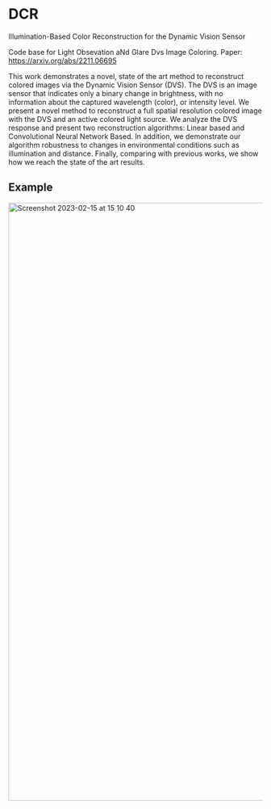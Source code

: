 # DCR
Illumination-Based Color Reconstruction for the Dynamic Vision Sensor

Code base for Light Obsevation aNd Glare Dvs Image Coloring.
Paper: https://arxiv.org/abs/2211.06695

This work demonstrates a novel, state of the art method to reconstruct colored images via the Dynamic Vision Sensor (DVS). The DVS is an image sensor that indicates only a binary change in brightness, with no information about the captured wavelength (color), or intensity level. We present a novel method to reconstruct a full spatial resolution colored image with the DVS and an active colored light source. We analyze the DVS response and present two reconstruction algorithms: Linear based and Convolutional Neural Network Based. In addition, we demonstrate our algorithm robustness to changes in environmental conditions such as illumination and distance. Finally, comparing with previous works, we show how we reach the state of the art results.

## Example


<img width="1185" alt="Screenshot 2023-02-15 at 15 10 40" src="https://user-images.githubusercontent.com/52878011/219036726-c6b3864b-fd44-4fa3-8668-8ef52a7a3a34.png">


